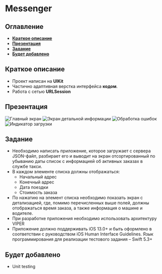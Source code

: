 # Messenger
## Оглавление
- **[Краткое описание](#Basic)**
- **[Презентация](#Presentation)**
- **[Задание](#Task)**
- **[Будет добавлено](#ComingSoon)**

## <a id="Basic"></a>Краткое описание
- Проект написан на **UIKit**
- Частично адаптивная верстка интерфейса **кодом**.
- Работа с сетью **URLSession**

## <a id="Presentation"></a>Презентация
![Главный экран](./presentation/1.png)
![Экран детальной информации](./presentation/2.png)
![Обработка ошибок](./presentation/3.png)
![Индикатор загрузки](./presentation/4.png)
## <a id="Task"></a>Задание
- Необходимо написать приложение, которое загружает с сервера JSON-файл,
разбирает его и выводит на экран отсортированный по убыванию даты список с информацией об активных заказах в службе такси.
- В каждом элементе списка должны отображаться:
  - Начальный адрес
  - Конечный адрес
  - Дата поездки
  - Стоимость заказа
- По нажатию на элемент списка необходимо показать экран с детализацией,
где, помимо перечисленных выше полей, должны отображаться время заказа, а также информация о машине и водителе.
- При разработке приложения необходимо использовать архитектуру VIPER
- Приложение должно поддерживать iOS 13.0+ и быть оформлено в соответствии с руководством iOS Human Interface Guidelines.
Язык программирования для реализации тестового задания – Swift 5.3+
## <a id="Task"></a>Будет добавлено
- Unit testing
